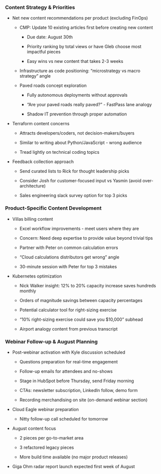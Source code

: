 ### Content Strategy & Priorities

- Net new content recommendations per product (excluding FinOps)
    
    - CMP: Update 10 existing articles first before creating new content
        
        - Due date: August 30th
            
        - Priority ranking by total views or have Gleb choose most impactful pieces
            
        - Easy wins vs new content that takes 2-3 weeks
            
    - Infrastructure as code positioning: “microstrategy vs macro strategy” angle
        
    - Paved roads concept exploration
        
        - Fully autonomous deployments without approvals
            
        - “Are your paved roads really paved?” - FastPass lane analogy
            
        - Shadow IT prevention through proper automation
            
- Terraform content concerns
    
    - Attracts developers/coders, not decision-makers/buyers
        
    - Similar to writing about Python/JavaScript - wrong audience
        
    - Tread lightly on technical coding topics
        
- Feedback collection approach
    
    - Send curated lists to Rick for thought leadership picks
        
    - Consider Josh for customer-focused input vs Yasmin (avoid over-architecture)
        
    - Sales engineering slack survey option for top 3 picks
        

### Product-Specific Content Development

- Villas billing content
    
    - Excel workflow improvements - meet users where they are
        
    - Concern: Need deep expertise to provide value beyond trivial tips
        
    - Partner with Peter on common calculation errors
        
    - “Cloud calculations distributors get wrong” angle
        
    - 30-minute session with Peter for top 3 mistakes
        
- Kubernetes optimization
    
    - Nick Walker insight: 12% to 20% capacity increase saves hundreds monthly
        
    - Orders of magnitude savings between capacity percentages
        
    - Potential calculator tool for right-sizing exercise
        
    - “10% right-sizing exercise could save you $10,000” subhead
        
    - Airport analogy content from previous transcript
        

### Webinar Follow-up & August Planning

- Post-webinar activation with Kyle discussion scheduled
    
    - Questions preparation for real-time engagement
        
    - Follow-up emails for attendees and no-shows
        
    - Stage in HubSpot before Thursday, send Friday morning
        
    - CTAs: newsletter subscription, LinkedIn follow, demo form
        
    - Recording merchandising on site (on-demand webinar section)
        
- Cloud Eagle webinar preparation
    
    - Nitty follow-up call scheduled for tomorrow
        
- August content focus
    
    - 2 pieces per go-to-market area
        
    - 3 refactored legacy pieces
        
    - More build time available (no major product releases)
        
- Giga Ohm radar report launch expected first week of August